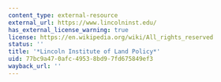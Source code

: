 ```yaml
---
content_type: external-resource
external_url: https://www.lincolninst.edu/
has_external_license_warning: true
license: https://en.wikipedia.org/wiki/All_rights_reserved
status: ''
title: '*Lincoln Institute of Land Policy*'
uid: 77bc9a47-0afc-4953-8bd9-7fd675849ef3
wayback_url: ''
---
```

